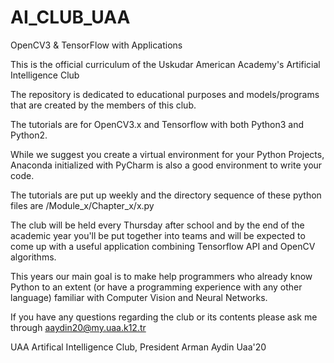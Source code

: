 # AI_CLUB_UAA
OpenCV3 &amp; TensorFlow with Applications

This is the official curriculum of the Uskudar American Academy's Artificial Intelligence Club

The repository is dedicated to educational purposes and models/programs that are created by the members of this club.

The tutorials are for OpenCV3.x and Tensorflow with both Python3 and Python2. 

While we suggest you create a virtual environment for your Python Projects, Anaconda initialized with PyCharm is also a good environment to write your code.

The tutorials are put up weekly and the directory sequence of these python files are /Module_x/Chapter_x/x.py

The club will be held every Thursday after school and by the end of the academic year you'll be put together into teams and will be expected to come up with a useful application combining Tensorflow API and OpenCV algorithms.

This years our main goal is to make help programmers who already know Python to an extent (or have a programming experience with any other language) familiar with Computer Vision and Neural Networks.

If you have any questions regarding the club or its contents please ask me through aaydin20@my.uaa.k12.tr

UAA Artifical Intelligence Club, President
Arman Aydin
Uaa'20
